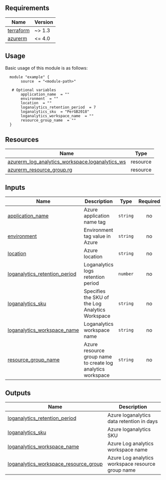 <!-- BEGIN_AUTOMATED_TF_DOCS_BLOCK -->
## Requirements

| Name | Version |
|------|---------|
| <a name="requirement_terraform"></a> [terraform](#requirement_terraform) | ~> 1.3 |
| <a name="requirement_azurerm"></a> [azurerm](#requirement_azurerm) | <= 4.0 |
## Usage
Basic usage of this module is as follows:
  ```hcl
    module "example" {
      	 source  = "<module-path>"
      
	 # Optional variables
      	 application_name  = ""
      	 environment  = ""
      	 location  = ""
      	 loganalytics_retention_period  = 7
      	 loganalytics_sku  = "PerGB2018"
      	 loganalytics_workspace_name  = ""
      	 resource_group_name  = ""
    }
  ```

## Resources

| Name | Type |
|------|------|
| [azurerm_log_analytics_workspace.loganalytics_ws](https://registry.terraform.io/providers/hashicorp/azurerm/latest/docs/resources/log_analytics_workspace) | resource |
| [azurerm_resource_group.rg](https://registry.terraform.io/providers/hashicorp/azurerm/latest/docs/resources/resource_group) | resource |

## Inputs

| Name | Description | Type | Required |
|------|-------------|------|:--------:|
| <a name="input_application_name"></a> [application_name](#input_application_name) | Azure application name tag | `string` | no |
| <a name="input_environment"></a> [environment](#input_environment) | Environment tag value in Azure | `string` | no |
| <a name="input_location"></a> [location](#input_location) | Azure location | `string` | no |
| <a name="input_loganalytics_retention_period"></a> [loganalytics_retention_period](#input_loganalytics_retention_period) | Loganalytics logs retention period | `number` | no |
| <a name="input_loganalytics_sku"></a> [loganalytics_sku](#input_loganalytics_sku) | Specifies the SKU of the Log Analytics Workspace | `string` | no |
| <a name="input_loganalytics_workspace_name"></a> [loganalytics_workspace_name](#input_loganalytics_workspace_name) | Loganalytics workspace name | `string` | no |
| <a name="input_resource_group_name"></a> [resource_group_name](#input_resource_group_name) | Azure resource group name to create log analytics workspace | `string` | no |

## Outputs

| Name | Description |
|------|-------------|
| <a name="output_loganalytics_retention_period"></a> [loganalytics_retention_period](#output_loganalytics_retention_period) | Azure loganalytics data retention in days |
| <a name="output_loganalytics_sku"></a> [loganalytics_sku](#output_loganalytics_sku) | Azure loganalytics SKU |
| <a name="output_loganalytics_workspace_name"></a> [loganalytics_workspace_name](#output_loganalytics_workspace_name) | Azure Log analytics workspace name |
| <a name="output_loganalytics_workspace_resource_group"></a> [loganalytics_workspace_resource_group](#output_loganalytics_workspace_resource_group) | Azure Log analytics workspace resource group name |
<!-- END_AUTOMATED_TF_DOCS_BLOCK -->
